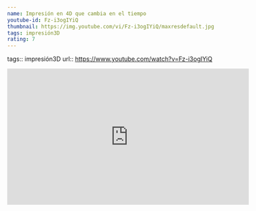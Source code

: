 ```yaml
---
name: Impresión en 4D que cambia en el tiempo
youtube-id: Fz-i3ogIYiQ
thumbnail: https://img.youtube.com/vi/Fz-i3ogIYiQ/maxresdefault.jpg
tags: impresión3D
rating: 7
---
```

tags:: impresión3D
url:: https://www.youtube.com/watch?v=Fz-i3ogIYiQ

<iframe width='560' height='315' src='https://www.youtube.com/embed/Fz-i3ogIYiQ' title='YouTube video player' frameborder='0' allow='accelerometer; autoplay; clipboard-write; encrypted-media; gyroscope; picture-in-picture; web-share' allowfullscreen></iframe>


